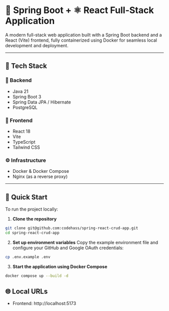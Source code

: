 # 🌱 Spring Boot + ⚛️ React Full-Stack Application

A modern full-stack web application built with a Spring Boot backend and a React (Vite) frontend, fully containerized using Docker for seamless local development and deployment.

---

## 🚀 Tech Stack

### 🔧 Backend

- Java 21
- Spring Boot 3
- Spring Data JPA / Hibernate
- PostgreSQL

### 🎨 Frontend

- React 18
- Vite
- TypeScript
- Tailwind CSS

### ⚙️ Infrastructure

- Docker & Docker Compose
- Nginx (as a reverse proxy)

---

## 🧪 Quick Start

To run the project locally:

1. **Clone the repository**

```bash
git clone git@github.com:codehass/spring-react-crud-app.git
cd spring-react-crud-app
```

2. **Set up environment variables**
   Copy the example environment file and configure your GitHub and Google OAuth credentials:

```bash
cp .env.example .env
```

3. **Start the application using Docker Compose**

```bash
docker compose up --build -d
```

## 🌐 Local URLs

- Frontend: http://localhost:5173
